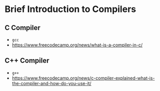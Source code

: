 # Brief Introduction to Compilers

## C Compiler
- `gcc`
- https://www.freecodecamp.org/news/what-is-a-compiler-in-c/

## C++ Compiler
- `g++`
- https://www.freecodecamp.org/news/c-compiler-explained-what-is-the-compiler-and-how-do-you-use-it/
